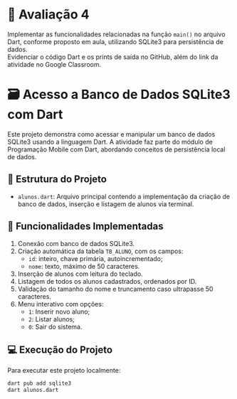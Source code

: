 # 📒 Avaliação 4

Implementar as funcionalidades relacionadas na função `main()` no arquivo Dart, conforme proposto em aula, utilizando SQLite3 para persistência de dados.  
Evidenciar o código Dart e os prints de saída no GitHub, além do link da atividade no Google Classroom.

# 🗃️ Acesso a Banco de Dados SQLite3 com Dart

Este projeto demonstra como acessar e manipular um banco de dados SQLite3 usando a linguagem Dart. A atividade faz parte do módulo de Programação Mobile com Dart, abordando conceitos de persistência local de dados.

## 📁 Estrutura do Projeto

- `alunos.dart`: Arquivo principal contendo a implementação da criação de banco de dados, inserção e listagem de alunos via terminal.

## 🧪 Funcionalidades Implementadas

1. Conexão com banco de dados SQLite3.
2. Criação automática da tabela `TB_ALUNO`, com os campos:
   - `id`: inteiro, chave primária, autoincrementado;
   - `nome`: texto, máximo de 50 caracteres.
3. Inserção de alunos com leitura do teclado.
4. Listagem de todos os alunos cadastrados, ordenados por ID.
5. Validação do tamanho do nome e truncamento caso ultrapasse 50 caracteres.
6. Menu interativo com opções:
   - `1`: Inserir novo aluno;
   - `2`: Listar alunos;
   - `0`: Sair do sistema.


## 💻 Execução do Projeto

Para executar este projeto localmente:

```bash
dart pub add sqlite3
dart alunos.dart

